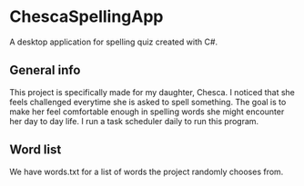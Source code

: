 # ChescaSpellingApp
A desktop application for spelling quiz created with C#.

## General info
This project is specifically made for my daughter, Chesca.
I noticed that she feels challenged everytime she is asked to spell something. The goal is to make her feel comfortable enough in spelling words she might encounter her day to day life.
I run a task scheduler daily to run this program.

## Word list
We have words.txt for a list of words the project randomly chooses from.
